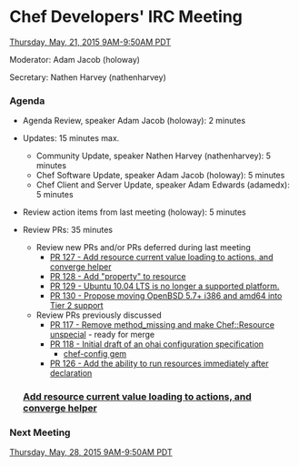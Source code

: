 # Chef Developers' IRC Meeting

[Thursday, May, 21, 2015 9AM-9:50AM PDT](http://www.timeanddate.com/worldclock/fixedtime.html?msg=%23chef-hacking+developers%27+meeting&iso=20150521T12&p1=419&am=50)

Moderator:  Adam Jacob (holoway)

Secretary:  Nathen Harvey (nathenharvey)

### Agenda
* Agenda Review, speaker Adam Jacob (holoway): 2 minutes
* Updates: 15 minutes max.
  * Community Update, speaker Nathen Harvey (nathenharvey): 5 minutes
  * Chef Software Update, speaker Adam Jacob (holoway): 5 minutes
  * Chef Client and Server Update, speaker Adam Edwards (adamedx): 5 minutes
* Review action items from last meeting (holoway): 5 minutes
* Review PRs:  35 minutes
  * Review new PRs and/or PRs deferred during last meeting
    * [PR 127 - Add resource current value loading to actions, and converge helper](https://github.com/chef/chef-rfc/pull/127)
    * [PR 128 - Add "property" to resource](https://github.com/chef/chef-rfc/pull/128)
    * [PR 129 - Ubuntu 10.04 LTS is no longer a supported platform.](https://github.com/chef/chef-rfc/pull/129)
    * [PR 130 - Propose moving OpenBSD 5.7+ i386 and amd64 into Tier 2 support](https://github.com/chef/chef-rfc/pull/130)
  * Review PRs previously discussed
    * [PR 117 - Remove method_missing and make Chef::Resource unspecial](https://github.com/chef/chef-rfc/pull/117) - ready for merge
    * [PR 118 - Initial draft of an ohai configuration specification](https://github.com/chef/chef-rfc/pull/118)
      * [chef-config gem](https://github.com/chef/chef/pull/3270)
    * [PR 126 - Add the ability to run resources immediately after declaration](https://github.com/chef/chef-rfc/pull/126)


  ### [Add resource current value loading to actions, and converge helper](https://github.com/chef/chef-rfc/pull/127)

### Next Meeting

[Thursday, May, 28, 2015 9AM-9:50AM PDT](http://www.timeanddate.com/worldclock/fixedtime.html?msg=%23chef-hacking+developers%27+meeting&iso=20150528T12&p1=419&am=50)